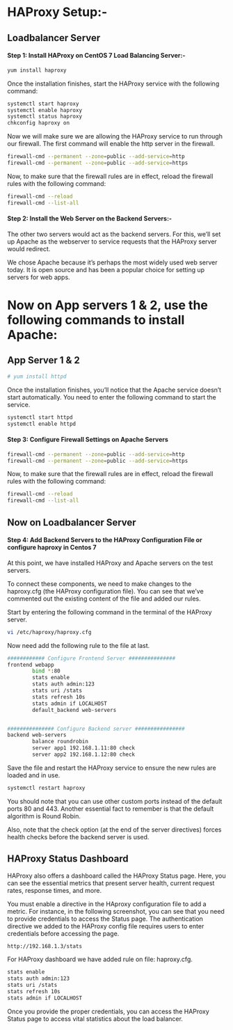 # HAProxy Setup:-

## Loadbalancer Server

#### Step 1: Install HAProxy on CentOS 7 Load Balancing Server:-

```sh
yum install haproxy
```
Once the installation finishes, start the HAProxy service with the following command:

```sh
systemctl start haproxy
systemctl enable haproxy
systemctl status haproxy
chkconfig haproxy on
```

Now we will make sure we are allowing the HAProxy service to run through our firewall. The first command will enable the http server in the firewall.

```sh
firewall-cmd --permanent --zone=public --add-service=http
firewall-cmd --permanent --zone=public --add-service=https
```

Now, to make sure that the firewall rules are in effect, reload the firewall rules with the following command:

```sh
firewall-cmd --reload
firewall-cmd --list-all
```

#### Step 2: Install the Web Server on the Backend Servers:-

The other two servers would act as the backend servers. For this, we’ll set up Apache as the webserver to service requests that the HAProxy server would redirect.

We chose Apache because it’s perhaps the most widely used web server today. It is open source and has been a popular choice for setting up servers for web apps.

# Now on App servers 1 & 2, use the following commands to install Apache:


## App Server 1 & 2

```sh
# yum install httpd
```

Once the installation finishes, you’ll notice that the Apache service doesn’t start automatically. You need to enter the following command to start the service.

```sh
systemctl start httpd
systemctl enable httpd
```

#### Step 3: Configure Firewall Settings on Apache Servers

```sh
firewall-cmd --permanent --zone=public --add-service=http
firewall-cmd --permanent --zone=public --add-service=https
```

Now, to make sure that the firewall rules are in effect, reload the firewall rules with the following command:

```sh
firewall-cmd --reload
firewall-cmd --list-all
```

## Now on Loadbalancer Server

#### Step 4: Add Backend Servers to the HAProxy Configuration File or configure haproxy in Centos 7

At this point, we have installed HAProxy and Apache servers on the test servers.

To connect these components, we need to make changes to the haproxy.cfg (the HAProxy configuration file). You can see that we’ve commented out the existing content of the file and added our rules.

Start by entering the following command in the terminal of the HAProxy server.

```sh
vi /etc/haproxy/haproxy.cfg
```

Now need add the following rule to the file at last.

```sh
############ Configure Frontend Server ###############
frontend webapp
        bind *:80
        stats enable
        stats auth admin:123
        stats uri /stats
        stats refresh 10s
        stats admin if LOCALHOST
        default_backend web-servers


############### Configure Backend server ################
backend web-servers
        balance roundrobin
        server app1 192.168.1.11:80 check
        server app2 192.168.1.12:80 check
```

Save the file and restart the HAProxy service to ensure the new rules are loaded and in use.

```sh
systemctl restart haproxy
```
You should note that you can use other custom ports instead of the default ports 80 and 443. Another essential fact to remember is that the default algorithm is Round Robin.

Also, note that the check option (at the end of the server directives) forces health checks before the backend server is used.

## HAProxy Status Dashboard

HAProxy also offers a dashboard called the HAProxy Status page. Here, you can see the essential metrics that present server health, current request rates, response times, and more.

You must enable a directive in the HAproxy configuration file to add a metric. For instance, in the following screenshot, you can see that you need to provide credentials to access the Status page. The authentication directive we added to the HAProxy config file requires users to enter credentials before accessing the page.

```sh
http://192.168.1.3/stats
```

For HAProxy dashboard we have added rule on file: haproxy.cfg.

```sh
stats enable
stats auth admin:123
stats uri /stats
stats refresh 10s
stats admin if LOCALHOST
```

Once you provide the proper credentials, you can access the HAProxy Status page to access vital statistics about the load balancer.
